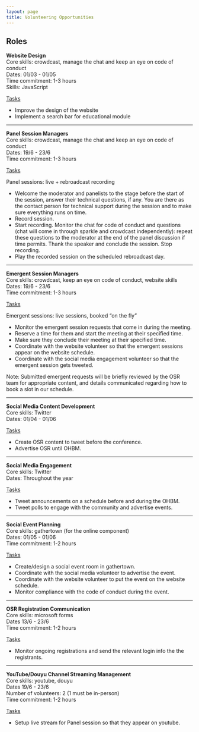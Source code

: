 ```yaml
---
layout: page
title: Volunteering Opportunities
---
```


## Roles

**Website Design** <br>
Core skills: crowdcast, manage the chat and keep an eye on code of conduct <br>
Dates: 01/03 - 01/05 <br>
Time commitment: 1-3 hours  <br>
Skills: JavaScript

<ins>Tasks</ins>

* Improve the design of the website 
* Implement a search bar for educational module

---

**Panel Session Managers** <br>
Core skills: crowdcast, manage the chat and keep an eye on code of conduct <br>
Dates: 19/6 - 23/6 <br>
Time commitment: 1-3 hours  <br>

<ins>Tasks</ins>

Panel sessions: live + rebroadcast recording <br>
* Welcome the moderator and panelists to the stage before the start of the session, answer their technical questions, if any. You are there as the contact person for technical support during the session and to make sure everything runs on time.
* Record session. <br>
* Start recording. Monitor the chat for code of conduct and questions (chat will come in through sparkle and crowdcast independently): repeat these questions to the moderator at the end of the panel discussion if time permits. Thank the speaker and conclude the session. Stop recording. <br>
* Play the recorded session on the scheduled rebroadcast day. <br>

---

**Emergent Session Managers** <br>
Core skills: crowdcast, keep an eye on code of conduct, website skills <br>
Dates: 19/6 - 23/6 <br>
Time commitment: 1-3 hours <br>

<ins>Tasks</ins>

Emergent sessions: live sessions, booked “on the fly” <br>
* Monitor the emergent session requests that come in during the meeting.  <br>
* Reserve a time for them and start the meeting at their specified time. <br>
* Make sure they conclude their meeting at their specified time. <br>
* Coordinate with the website volunteer so that the emergent sessions appear on the website schedule. <br>
* Coordinate with the social media engagement volunteer so that the emergent session gets tweeted. <br>

Note: Submitted emergent requests will be briefly reviewed by the OSR team for appropriate content, and details communicated regarding how to book a slot in our schedule. <br>

---

**Social Media Content Development** <br>
Core skills: Twitter <br>
Dates: 01/04 - 01/06 <br>

<ins>Tasks</ins>
* Create OSR content to tweet before the conference. 
* Advertise OSR until OHBM. 

---

**Social Media Engagement** <br>
Core skills: Twitter <br>
Dates: Throughout the year <br>

<ins>Tasks</ins>
* Tweet announcements on a schedule before and during the OHBM. <br>
* Tweet polls to engage with the community and advertise events. <br>

---

**Social Event Planning** <br>
Core skills: gathertown (for the online component) <br>
Dates: 01/05 - 01/06 <br>
Time commitment: 1-2 hours  <br>

<ins>Tasks</ins>
* Create/design a social event room in gathertown. <br>
* Coordinate with the social media volunteer to advertise the event. <br>
* Coordinate with the website volunteer to put the event on the website schedule. <br>
* Monitor compliance with the code of conduct during the event. <br>

---

**OSR Registration Communication** <br>
Core skills: microsoft forms <br>
Dates 13/6 - 23/6 <br>
Time commitment: 1-2 hours  <br>

<ins>Tasks</ins>
* Monitor ongoing registrations and send the relevant login info the the registrants. <br>

---

**YouTube/Douyu Channel Streaming Management** <br>
Core skills: youtube, douyu <br>
Dates 19/6 - 23/6 <br>
Number of volunteers: 2 (1 must be in-person) <br>
Time commitment: 1-2 hours  <br>

<ins>Tasks</ins>
* Setup live stream for Panel session so that they appear on youtube. <br>
